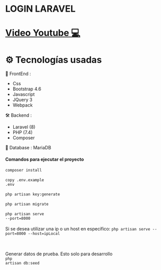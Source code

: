 # LOGIN LARAVEL

# [Video Youtube 💻](https://www.youtube.com/watch?v=LPrjJ29BQxI)<br />

<!-- [DEMO](https://www.youtube.com/watch?v=mitM_HCj-Sk) <br />
[DEMO - File Sharing](https://www.youtube.com/watch?v=cTfSEcbLh1Y) -->

# ⚙️ Tecnologías usadas

💅 FrontEnd : 
- Css 
- Bootstrap 4.6
- Javascript
- JQuery 3
- Webpack

🛠 Backend : 
- Laravel (8) 
- PHP (7.4)
- Composer

💾 Database : MariaDB

<!-- ☁️ Deployment : Github -->

#### Comandos para ejecutar el proyecto
<code>composer install</code><br><br>
<code>copy .env.example .env</code><br><br>
<code>php artisan key:generate</code><br><br>
<code>php artisan migrate</code><br><br>
<code>php artisan serve --port=8000</code><br><br>
Si se desea utilizar una ip o un host en especifico: 
<code>php artisan serve --port=8000 --host=ipLocal </code><br><br>
<!-- <code>php artisan storage:link</code><br><br> -->
<!-- now you can visit localhost:3000 and see the project -->

Generar datos de prueba. Esto solo para desarrollo <br>
<code>php artisan db:seed</code>


### 
